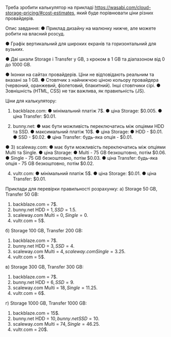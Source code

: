 Треба зробити калькулятор на прикладі https://wasabi.com/cloud-storage-pricing/#cost-estimates, який буде порівнювати ціни різних провайдерів.

Опис завдання:
●	Приклад дизайну на малюнку нижче, але можете робити на власний розсуд.

●	Графік вертикальний для широких екранів та горизонтальний для вузьких.

●	Дві шкали Storage і Transfer у GB, з кроком в 1 GB та діапазоном від 0 до 1000 GB.

●	Іконки на сайтах провайдерів. Ціни не відповідають реальним та вказані за 1 GB.
●	Стовпчик з найнижчою ціною кольору провайдера (червоний, оранжевий, фіолетовий, блакитний). Інші стовпчики сірі.
●	Зовнішність (HTML, CSS) не так важлива, як правильність (JS).


 

Ціни для калькулятору:
1) backblaze.com:
●	мінімальний платіж 7$.
●	ціна Storage: $0.005.
●	ціна Transfer: $0.01.

2) bunny.net:
●	має бути можливість переключатись між опціями HDD та SSD.
●	максимальний платіж 10$.
●	ціна Storage:
●	HDD - $0.01.
●	SSD - $0.02.
●	ціна Transfer: будь-яка опція - $0.01.

●	3) scaleway.com:
●	має бути можливість переключатись між опціями Multi та Single.
●	ціна Storage:
●	Multi - 75 GB безкоштовно, потім $0.06.
●	Single - 75 GB безкоштовно, потім $0.03.
●	ціна Transfer: будь-яка опція - 75 GB безкоштовно, потім $0.02.

4) vultr.com:
●	мінімальний платіж 5$.
●	ціна Storage: $0.01.
●	ціна Transfer: $0.01.

Приклади для перевірки правильності розрахунку:
а) Storage 50 GB, Transfer 50 GB:
1.	backblaze.com = 7$.
2.	bunny.net HDD = 1$, SSD = 1.5$.
3.	scaleway.com Multi = 0$, Single = 0$.
4.	vultr.com = 5$.

б) Storage 100 GB, Transfer 200 GB:
1.	backblaze.com = 7$.
2.	bunny.net HDD = 3$, SSD = 4$.
3.	scaleway.com Multi = 4$, scaleway.com Single = 3.25$.
4.	vultr.com = 5$.

в) Storage 300 GB, Transfer 300 GB:
1.	backblaze.com = 7$.
2.	bunny.net HDD = 6$, SSD = 9$.
3.	scaleway.com Multi = 18$, Single = 11.25$.
4.	vultr.com = 6$.

г) Storage 1000 GB, Transfer 1000 GB:
1.	backblaze.com = 15$.
2.	bunny.net HDD = 10$, bunny.net SSD = 10$.
3.	scaleway.com Multi = 74$, Single = 46.25$.
4.	vultr.com = 20$.
